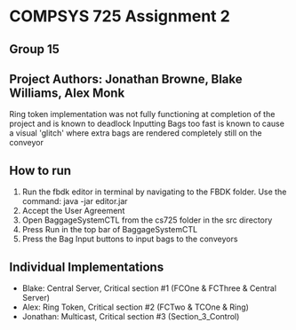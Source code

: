 # COMPSYS 725 Assignment 2 #
## Group 15
## Project Authors: Jonathan Browne, Blake Williams, Alex Monk

Ring token implementation was not fully functioning at completion of the project and is known to deadlock
Inputting Bags too fast is known to cause a visual 'glitch' where extra bags are rendered completely still on the conveyor

## How to run

1. Run the fbdk editor in terminal by navigating to the FBDK folder. Use the command: java -jar editor.jar
2. Accept the User Agreement
3. Open BaggageSystemCTL from the cs725 folder in the src directory
4. Press Run in the top bar of BaggageSystemCTL
5. Press the Bag Input buttons to input bags to the conveyors


## Individual Implementations

* Blake: Central Server, Critical section #1 (FCOne & FCThree & Central Server)
* Alex: Ring Token, Critical section #2 (FCTwo & TCOne & Ring)
* Jonathan: Multicast, Critical section #3 (Section_3_Control)
